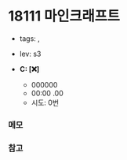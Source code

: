 # 18111 마인크래프트
 - tags: ,
 - lev: s3

- **C: [:x:]**
  - 000000
  - 00:00 .00
  - 시도: 0번

### 메모


### 참고


